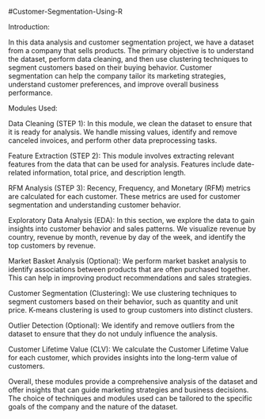 #Customer-Segmentation-Using-R

Introduction:

In this data analysis and customer segmentation project, we have a dataset from a company that sells products. The primary objective is to understand the dataset, perform data cleaning, and then use clustering techniques to segment customers based on their buying behavior. Customer segmentation can help the company tailor its marketing strategies, understand customer preferences, and improve overall business performance.

Modules Used:

Data Cleaning (STEP 1): In this module, we clean the dataset to ensure that it is ready for analysis. We handle missing values, identify and remove canceled invoices, and perform other data preprocessing tasks.

Feature Extraction (STEP 2): This module involves extracting relevant features from the data that can be used for analysis. Features include date-related information, total price, and description length.

RFM Analysis (STEP 3): Recency, Frequency, and Monetary (RFM) metrics are calculated for each customer. These metrics are used for customer segmentation and understanding customer behavior.

Exploratory Data Analysis (EDA): In this section, we explore the data to gain insights into customer behavior and sales patterns. We visualize revenue by country, revenue by month, revenue by day of the week, and identify the top customers by revenue.

Market Basket Analysis (Optional): We perform market basket analysis to identify associations between products that are often purchased together. This can help in improving product recommendations and sales strategies.

Customer Segmentation (Clustering): We use clustering techniques to segment customers based on their behavior, such as quantity and unit price. K-means clustering is used to group customers into distinct clusters.

Outlier Detection (Optional): We identify and remove outliers from the dataset to ensure that they do not unduly influence the analysis.

Customer Lifetime Value (CLV): We calculate the Customer Lifetime Value for each customer, which provides insights into the long-term value of customers.

Overall, these modules provide a comprehensive analysis of the dataset and offer insights that can guide marketing strategies and business decisions. The choice of techniques and modules used can be tailored to the specific goals of the company and the nature of the dataset.
